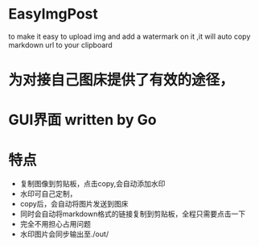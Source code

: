 # EasyImgPost
 to make it easy to upload img and add a watermark on it ,it will auto copy markdown url to your clipboard
 
 # 为对接自己图床提供了有效的途径，
 
 # GUI界面 written by Go
 
 # 特点
 
 - 复制图像到剪贴板，点击copy,会自动添加水印
 - 水印可自己定制，
 - copy后，会自动将图片发送到图床
 - 同时会自动将markdown格式的链接复制到剪贴板，全程只需要点击一下
 - 完全不用担心占用问题
 - 水印图片会同步输出至./out/
